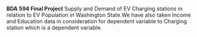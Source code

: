 **BDA 594 Final Project**
Supply and Demand of EV Charging stations in relation to EV Population in Washington State.We have also taken Income and Education  data in consideration for dependent variable to Charging station which is a dependent variable.
